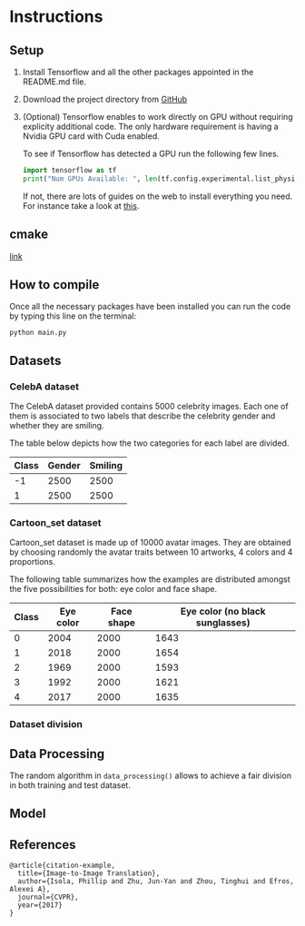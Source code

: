 # Instructions

## Setup

1. Install Tensorflow and all the other packages appointed in the README.md file.
2. Download the project directory from [GitHub](https://github.com/EdoardoGruppi/AMLS_assignment20_21)
3. (Optional) Tensorflow enables to work directly on GPU without requiring explicity additional code.
   The only hardware requirement is having a Nvidia GPU card with Cuda enabled.

   To see if Tensorflow has detected a GPU run the following few lines.

   ```python
   import tensorflow as tf
   print("Num GPUs Available: ", len(tf.config.experimental.list_physical_devices('GPU')))
   ```

   If not, there are lots of guides on the web to install everything you need. For instance take a look at
   [this](https://deeplizard.com/learn/video/IubEtS2JAiY).

## cmake

[link](https://github.com/ageitgey/face_recognition/issues/175#issue-257710508)

## How to compile

Once all the necessary packages have been installed you can run the code by typing this line
on the terminal:

```
python main.py
```

## Datasets

### CelebA dataset

The CelebA dataset provided contains 5000 celebrity images. Each one of them is associated
to two labels that describe the celebrity gender and whether they are smiling.

The table below depicts how the two categories for each label are divided.

| Class | Gender | Smiling |
| ----- | ------ | ------- |
| -1    | 2500   | 2500    |
| 1     | 2500   | 2500    |

### Cartoon_set dataset

Cartoon_set dataset is made up of 10000 avatar images. They are obtained by choosing
randomly the avatar traits between 10 artworks, 4 colors and 4 proportions.

The following table summarizes how the examples are distributed amongst the five
possibilities for both: eye color and face shape.

| Class | Eye color | Face shape | Eye color (no black sunglasses) |
| ----- | --------- | ---------- | ------------------------------- |
| 0     | 2004      | 2000       | 1643                            |
| 1     | 2018      | 2000       | 1654                            |
| 2     | 1969      | 2000       | 1593                            |
| 3     | 1992      | 2000       | 1621                            |
| 4     | 2017      | 2000       | 1635                            |

### Dataset division

## Data Processing

The random algorithm in `data_processing()` allows to achieve a fair division in both training
and test dataset.

## Model

## References

```
@article{citation-example,
  title={Image-to-Image Translation},
  author={Isola, Phillip and Zhu, Jun-Yan and Zhou, Tinghui and Efros, Alexei A},
  journal={CVPR},
  year={2017}
}
```
